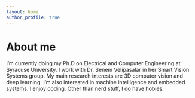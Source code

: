 ```yaml
---
layout: home
author_profile: true
---
```


# About me

I’m currently doing my Ph.D on Electrical and Computer Engineering at Syracuse University. I work with Dr. Senem Velipasalar in her Smart Vision Systems group. My main research interests are 3D computer vision and deep learning. I’m also interested in machine intelligence and embedded systems. I enjoy coding. Other than nerd stuff, I do have hobies.